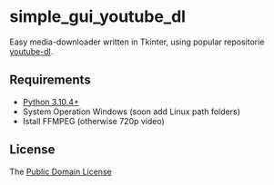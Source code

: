 # simple_gui_youtube_dl

Easy media-downloader written in Tkinter, using popular repositorie [youtube-dl](https://rg3.github.io/youtube-dl/).

## Requirements
* [Python 3.10.4+](https://www.python.org/downloads)
* System Operation Windows (soon add Linux path folders)
* Istall FFMPEG (otherwise 720p video)

## License
The [Public Domain License](LICENSE)
